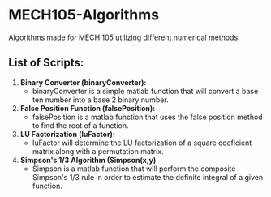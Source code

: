 # MECH105-Algorithms
Algorithms made for MECH 105 utilizing different numerical methods.

## List of Scripts:

1. **Binary Converter (binaryConverter):**
     - binaryConverter is a simple matlab function that will convert a base ten number into a base 2 binary number. 
2. **False Position Function (falsePosition):**
     - falsePosition is a matlab function that uses the false position method to find the root of a function. 
3. **LU Factorization (luFactor):**
     - luFactor will determine the LU factorization of a square coeficient matrix along with a permutation matrix.
4. **Simpson's 1/3 Algorithm (Simpson(x,y)**
     - Simpson is a matlab function that will perform the composite Simpson's 1/3 rule in order to estimate the definite integral of a given function. 
     
 


